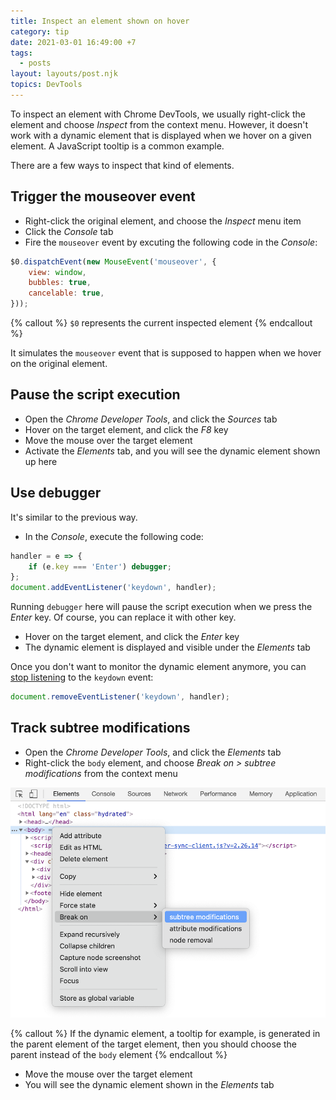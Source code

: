 ```yaml
---
title: Inspect an element shown on hover
category: tip
date: 2021-03-01 16:49:00 +7
tags:
  - posts
layout: layouts/post.njk
topics: DevTools
---
```


To inspect an element with Chrome DevTools, we usually right-click the element and choose _Inspect_ from the context menu.
However, it doesn't work with a dynamic element that is displayed when we hover on a given element. A JavaScript tooltip is a common example.

There are a few ways to inspect that kind of elements.

## Trigger the mouseover event

* Right-click the original element, and choose the _Inspect_ menu item
* Click the _Console_ tab
* Fire the `mouseover` event by excuting the following code in the _Console_:

```js
$0.dispatchEvent(new MouseEvent('mouseover', {
    view: window,
    bubbles: true,
    cancelable: true,
}));
```

{% callout %}
`$0` represents the current inspected element
{% endcallout %}

It simulates the `mouseover` event that is supposed to happen when we hover on the original element.

## Pause the script execution

* Open the _Chrome Developer Tools_, and click the _Sources_ tab
* Hover on the target element, and click the _F8_ key
* Move the mouse over the target element
* Activate the _Elements_ tab, and you will see the dynamic element shown up here

## Use debugger

It's similar to the previous way.

* In the _Console_, execute the following code:

```js
handler = e => {
    if (e.key === 'Enter') debugger;
};
document.addEventListener('keydown', handler);
```

Running `debugger` here will pause the script execution when we press the _Enter_ key. Of course, you can replace it with other key.

* Hover on the target element, and click the _Enter_ key
* The dynamic element is displayed and visible under the _Elements_ tab

Once you don't want to monitor the dynamic element anymore, you can [stop listening](https://htmldom.dev/attach-or-detach-an-event-handler) to the `keydown` event:

```js
document.removeEventListener('keydown', handler);
```

## Track subtree modifications

* Open the _Chrome Developer Tools_, and click the _Elements_ tab
* Right-click the `body` element, and choose _Break on > subtree modifications_ from the context menu

![Break on subtree modifications](/img/subtree-modifications.png)

{% callout %}
If the dynamic element, a tooltip for example, is generated in the parent element of the target element, then you should choose the parent instead of the `body` element
{% endcallout %}

* Move the mouse over the target element
* You will see the dynamic element shown in the _Elements_ tab